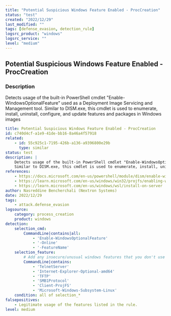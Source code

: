 ```yaml
---
title: "Potential Suspicious Windows Feature Enabled - ProcCreation"
status: "test"
created: "2022/12/29"
last_modified: ""
tags: [defense_evasion, detection_rule]
logsrc_product: "windows"
logsrc_service: ""
level: "medium"
---
```


## Potential Suspicious Windows Feature Enabled - ProcCreation

### Description

Detects usage of the built-in PowerShell cmdlet "Enable-WindowsOptionalFeature" used as a Deployment Image Servicing and Management tool.
Similar to DISM.exe, this cmdlet is used to enumerate, install, uninstall, configure, and update features and packages in Windows images


```yml
title: Potential Suspicious Windows Feature Enabled - ProcCreation
id: c740d4cf-a1e9-41de-bb16-8a46a4f57918
related:
    - id: 55c925c1-7195-426b-a136-a9396800e29b
      type: similar
status: test
description: |
    Detects usage of the built-in PowerShell cmdlet "Enable-WindowsOptionalFeature" used as a Deployment Image Servicing and Management tool.
    Similar to DISM.exe, this cmdlet is used to enumerate, install, uninstall, configure, and update features and packages in Windows images
references:
    - https://docs.microsoft.com/en-us/powershell/module/dism/enable-windowsoptionalfeature?view=windowsserver2022-ps
    - https://learn.microsoft.com/en-us/windows/win32/projfs/enabling-windows-projected-file-system
    - https://learn.microsoft.com/en-us/windows/wsl/install-on-server
author: Nasreddine Bencherchali (Nextron Systems)
date: 2022/12/29
tags:
    - attack.defense_evasion
logsource:
    category: process_creation
    product: windows
detection:
    selection_cmd:
        CommandLine|contains|all:
            - 'Enable-WindowsOptionalFeature'
            - '-Online'
            - '-FeatureName'
    selection_feature:
        # Add any insecure/unusual windows features that you don't use in your environment
        CommandLine|contains:
            - 'TelnetServer'
            - 'Internet-Explorer-Optional-amd64'
            - 'TFTP'
            - 'SMB1Protocol'
            - 'Client-ProjFS'
            - 'Microsoft-Windows-Subsystem-Linux'
    condition: all of selection_*
falsepositives:
    - Legitimate usage of the features listed in the rule.
level: medium

```
